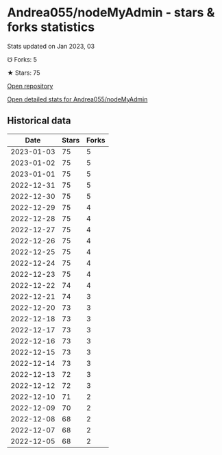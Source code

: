 # Andrea055/nodeMyAdmin - stars & forks statistics

Stats updated on Jan 2023, 03

☋ Forks: 5

★ Stars: 75

[Open repository](https://github.com/Andrea055/nodeMyAdmin)

[Open detailed stats for Andrea055/nodeMyAdmin](https://reviewgithub.com/rep/Andrea055/nodeMyAdmin)

## Historical data
| Date | Stars | Forks |
|------|-------|-------|
| 2023-01-03 | 75 | 5 | 
| 2023-01-02 | 75 | 5 | 
| 2023-01-01 | 75 | 5 | 
| 2022-12-31 | 75 | 5 | 
| 2022-12-30 | 75 | 5 | 
| 2022-12-29 | 75 | 4 | 
| 2022-12-28 | 75 | 4 | 
| 2022-12-27 | 75 | 4 | 
| 2022-12-26 | 75 | 4 | 
| 2022-12-25 | 75 | 4 | 
| 2022-12-24 | 75 | 4 | 
| 2022-12-23 | 75 | 4 | 
| 2022-12-22 | 74 | 4 | 
| 2022-12-21 | 74 | 3 | 
| 2022-12-20 | 73 | 3 | 
| 2022-12-18 | 73 | 3 | 
| 2022-12-17 | 73 | 3 | 
| 2022-12-16 | 73 | 3 | 
| 2022-12-15 | 73 | 3 | 
| 2022-12-14 | 73 | 3 | 
| 2022-12-13 | 72 | 3 | 
| 2022-12-12 | 72 | 3 | 
| 2022-12-10 | 71 | 2 | 
| 2022-12-09 | 70 | 2 | 
| 2022-12-08 | 68 | 2 | 
| 2022-12-07 | 68 | 2 | 
| 2022-12-05 | 68 | 2 | 


